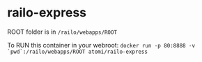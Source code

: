 railo-express
==================

ROOT folder is in ```/railo/webapps/ROOT```

To RUN this container in your webroot:
```docker run -p 80:8888 -v `pwd`:/railo/webapps/ROOT atomi/railo-express```

